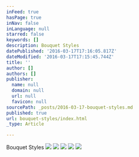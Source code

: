 ```yaml
---
inFeed: true
hasPage: true
inNav: false
inLanguage: null
starred: false
keywords: []
description: Bouquet Styles
datePublished: '2016-03-17T17:16:05.817Z'
dateModified: '2016-03-17T17:15:45.744Z'
title: ''
author: []
authors: []
publisher:
  name: null
  domain: null
  url: null
  favicon: null
sourcePath: _posts/2016-03-17-bouquet-styles.md
published: true
url: bouquet-styles/index.html
_type: Article

---
```

Bouquet Styles
![](https://the-grid-user-content.s3-us-west-2.amazonaws.com/da3451db-ba3a-440e-989f-96aaf26d96f7.jpg)
![](https://the-grid-user-content.s3-us-west-2.amazonaws.com/4b973c0e-f978-4274-9ad4-4e067dcbe1d3.jpg)
![](https://the-grid-user-content.s3-us-west-2.amazonaws.com/86f53677-61a9-4166-9fea-ab0056fd22aa.jpg)
![](https://the-grid-user-content.s3-us-west-2.amazonaws.com/397e5252-dd18-47de-9b12-afb08d3bafc8.jpg)
![](https://the-grid-user-content.s3-us-west-2.amazonaws.com/f5101ad7-d14b-4c23-915d-2f6b682af29d.jpg)